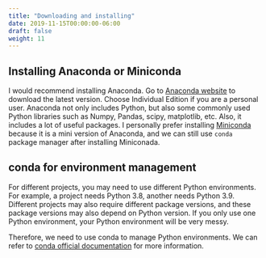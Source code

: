 ```yaml
---
title: "Downloading and installing"
date: 2019-11-15T00:00:00-06:00
draft: false
weight: 11
---
```


## Installing Anaconda or Miniconda

I would recommend installing Anaconda. Go to [Anaconda website](https://www.anaconda.com/) to download the latest version. Choose Individual Edition if you are a personal user. Anaconda not only includes Python, but also some commonly used Python libraries such as Numpy, Pandas, scipy, matplotlib, etc. Also, it includes a lot of useful packages. I personally prefer installing [Miniconda](https://docs.conda.io/en/latest/miniconda.html) because it is a mini version of Anaconda, and we can still use `conda` package manager after installing Miniconada.

## conda for environment management

For different projects, you may need to use different Python environments. For example, a project needs Python 3.8, another needs Python 3.9. Different projects may also require different package versions, and these package versions may also depend on Python version. If you only use one Python environment, your Python environment will be very messy.

Therefore, we need to use conda to manage Python environments. We can refer to [conda official documentation](https://docs.conda.io/projects/conda/en/latest/user-guide/tasks/manage-environments.html) for more information.